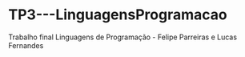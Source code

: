 # TP3---LinguagensProgramacao
Trabalho final Linguagens de Programação - Felipe Parreiras e Lucas Fernandes
